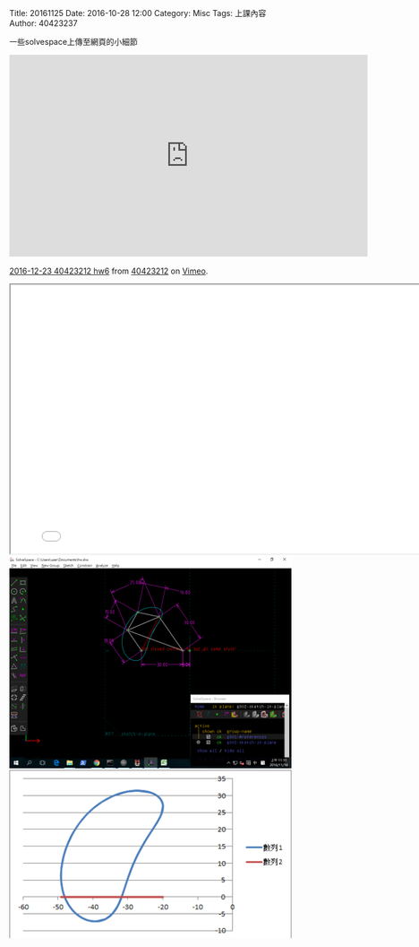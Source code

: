 Title: 20161125
Date: 2016-10-28 12:00
Category: Misc
Tags: 上課內容
Author: 40423237
<!-- PELICAN_END_SUMMARY -->
<p>一些solvespace上傳至網頁的小細節<p>
<iframe src="https://player.vimeo.com/video/196804285" width="640" height="360" frameborder="0" webkitallowfullscreen mozallowfullscreen allowfullscreen></iframe>
<p><a href="https://vimeo.com/196804285">2016-12-23 40423212 hw6</a> from <a href="https://vimeo.com/user45523667">40423212</a> on <a href="https://vimeo.com">Vimeo</a>.</p>

<iframe src="../data/test.html" width="800" height="480"></iframe>
<img src="./../data/121.png" width="800" />
<img src="./../data/12.png" width="800" />